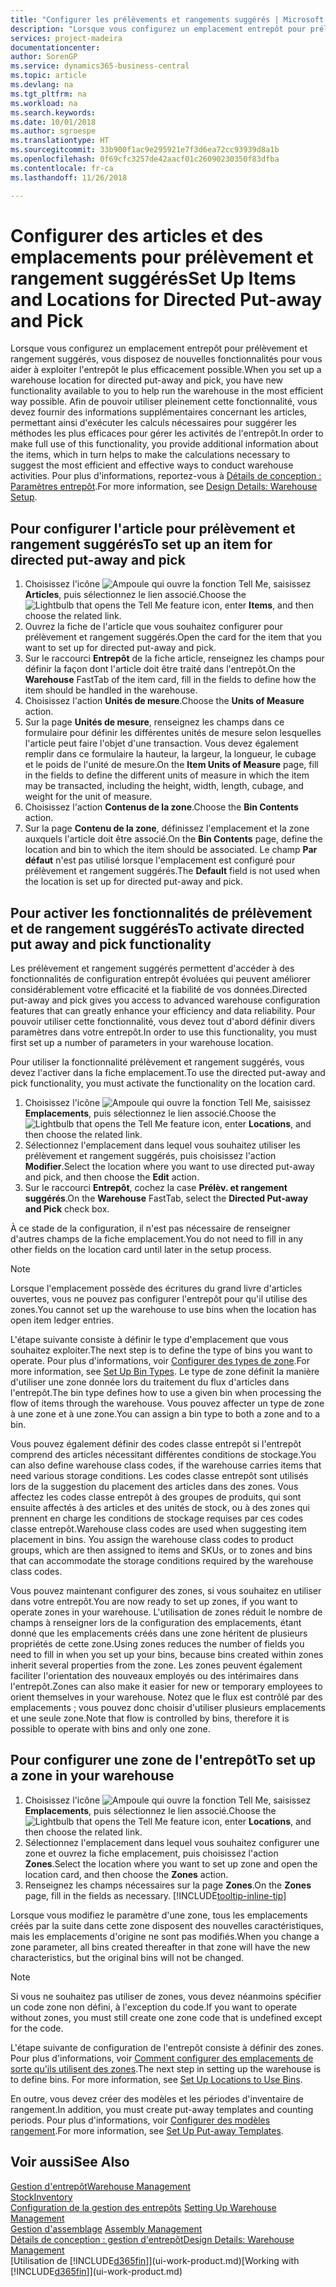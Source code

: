 ```yaml
---
title: "Configurer les prélèvements et rangements suggérés | Microsoft Docs"
description: "Lorsque vous configurez un emplacement entrepôt pour prélèvement et rangement suggérés, vous disposez de nouvelles fonctionnalités pour vous aider à exploiter l'entrepôt le plus efficacement possible."
services: project-madeira
documentationcenter: 
author: SorenGP
ms.service: dynamics365-business-central
ms.topic: article
ms.devlang: na
ms.tgt_pltfrm: na
ms.workload: na
ms.search.keywords: 
ms.date: 10/01/2018
ms.author: sgroespe
ms.translationtype: HT
ms.sourcegitcommit: 33b900f1ac9e295921e7f3d6ea72cc93939d8a1b
ms.openlocfilehash: 0f69cfc3257de42aacf01c26090230350f83dfba
ms.contentlocale: fr-ca
ms.lasthandoff: 11/26/2018

---
```

# <a name="set-up-items-and-locations-for-directed-put-away-and-pick"></a><span data-ttu-id="97b78-103">Configurer des articles et des emplacements pour prélèvement et rangement suggérés</span><span class="sxs-lookup"><span data-stu-id="97b78-103">Set Up Items and Locations for Directed Put-away and Pick</span></span>
<span data-ttu-id="97b78-104">Lorsque vous configurez un emplacement entrepôt pour prélèvement et rangement suggérés, vous disposez de nouvelles fonctionnalités pour vous aider à exploiter l'entrepôt le plus efficacement possible.</span><span class="sxs-lookup"><span data-stu-id="97b78-104">When you set up a warehouse location for directed put-away and pick, you have new functionality available to you to help run the warehouse in the most efficient way possible.</span></span> <span data-ttu-id="97b78-105">Afin de pouvoir utiliser pleinement cette fonctionnalité, vous devez fournir des informations supplémentaires concernant les articles, permettant ainsi d'exécuter les calculs nécessaires pour suggérer les méthodes les plus efficaces pour gérer les activités de l'entrepôt.</span><span class="sxs-lookup"><span data-stu-id="97b78-105">In order to make full use of this functionality, you provide additional information about the items, which in turn helps to make the calculations necessary to suggest the most efficient and effective ways to conduct warehouse activities.</span></span> <span data-ttu-id="97b78-106">Pour plus d'informations, reportez\-vous à [Détails de conception : Paramètres entrepôt](design-details-warehouse-setup.md).</span><span class="sxs-lookup"><span data-stu-id="97b78-106">For more information, see [Design Details: Warehouse Setup](design-details-warehouse-setup.md).</span></span>

## <a name="to-set-up-an-item-for-directed-put-away-and-pick"></a><span data-ttu-id="97b78-107">Pour configurer l'article pour prélèvement et rangement suggérés</span><span class="sxs-lookup"><span data-stu-id="97b78-107">To set up an item for directed put-away and pick</span></span>  
1.  <span data-ttu-id="97b78-108">Choisissez l'icône ![Ampoule qui ouvre la fonction Tell Me](media/ui-search/search_small.png "Dites-moi ce que vous voulez faire"), saisissez **Articles**, puis sélectionnez le lien associé.</span><span class="sxs-lookup"><span data-stu-id="97b78-108">Choose the ![Lightbulb that opens the Tell Me feature](media/ui-search/search_small.png "Tell me what you want to do") icon, enter **Items**, and then choose the related link.</span></span>  
2.  <span data-ttu-id="97b78-109">Ouvrez la fiche de l'article que vous souhaitez configurer pour prélèvement et rangement suggérés.</span><span class="sxs-lookup"><span data-stu-id="97b78-109">Open the card for the item that you want to set up for directed put-away and pick.</span></span>
3. <span data-ttu-id="97b78-110">Sur le raccourci **Entrepôt** de la fiche article, renseignez les champs pour définir la façon dont l'article doit être traité dans l'entrepôt.</span><span class="sxs-lookup"><span data-stu-id="97b78-110">On the **Warehouse** FastTab of the item card, fill in the fields to define how the item should be handled in the warehouse.</span></span>  
4.  <span data-ttu-id="97b78-111">Choisissez l'action **Unités de mesure**.</span><span class="sxs-lookup"><span data-stu-id="97b78-111">Choose the **Units of Measure** action.</span></span>
5. <span data-ttu-id="97b78-112">Sur la page **Unités de mesure**, renseignez les champs dans ce formulaire pour définir les différentes unités de mesure selon lesquelles l'article peut faire l'objet d'une transaction. Vous devez également remplir dans ce formulaire la hauteur, la largeur, la longueur, le cubage et le poids de l'unité de mesure.</span><span class="sxs-lookup"><span data-stu-id="97b78-112">On the **Item Units of Measure** page, fill in the fields to define the different units of measure in which the item may be transacted, including the height, width, length, cubage, and weight for the unit of measure.</span></span>
6. <span data-ttu-id="97b78-113">Choisissez l'action **Contenus de la zone**.</span><span class="sxs-lookup"><span data-stu-id="97b78-113">Choose the **Bin Contents** action.</span></span>
7. <span data-ttu-id="97b78-114">Sur la page **Contenu de la zone**, définissez l'emplacement et la zone auxquels l'article doit être associé.</span><span class="sxs-lookup"><span data-stu-id="97b78-114">On the **Bin Contents** page, define the location and bin to which the item should be associated.</span></span> <span data-ttu-id="97b78-115">Le champ **Par défaut** n'est pas utilisé lorsque l'emplacement est configuré pour prélèvement et rangement suggérés.</span><span class="sxs-lookup"><span data-stu-id="97b78-115">The **Default** field is not used when the location is set up for directed put-away and pick.</span></span>  

## <a name="to-activate-directed-put-away-and-pick-functionality"></a><span data-ttu-id="97b78-116">Pour activer les fonctionnalités de prélèvement et de rangement suggérés</span><span class="sxs-lookup"><span data-stu-id="97b78-116">To activate directed put away and pick functionality</span></span>  
<span data-ttu-id="97b78-117">Les prélèvement et rangement suggérés permettent d'accéder à des fonctionnalités de configuration entrepôt évoluées qui peuvent améliorer considérablement votre efficacité et la fiabilité de vos données.</span><span class="sxs-lookup"><span data-stu-id="97b78-117">Directed put-away and pick gives you access to advanced warehouse configuration features that can greatly enhance your efficiency and data reliability.</span></span> <span data-ttu-id="97b78-118">Pour pouvoir utiliser cette fonctionnalité, vous devez tout d'abord définir divers paramètres dans votre entrepôt.</span><span class="sxs-lookup"><span data-stu-id="97b78-118">In order to use this functionality, you must first set up a number of parameters in your warehouse location.</span></span>  

<span data-ttu-id="97b78-119">Pour utiliser la fonctionnalité prélèvement et rangement suggérés, vous devez l'activer dans la fiche emplacement.</span><span class="sxs-lookup"><span data-stu-id="97b78-119">To use the directed put-away and pick functionality, you must activate the functionality on the location card.</span></span>    
1.  <span data-ttu-id="97b78-120">Choisissez l'icône ![Ampoule qui ouvre la fonction Tell Me](media/ui-search/search_small.png "Dites-moi ce que vous voulez faire"), saisissez **Emplacements**, puis sélectionnez le lien associé.</span><span class="sxs-lookup"><span data-stu-id="97b78-120">Choose the ![Lightbulb that opens the Tell Me feature](media/ui-search/search_small.png "Tell me what you want to do") icon, enter **Locations**, and then choose the related link.</span></span>  
2.  <span data-ttu-id="97b78-121">Sélectionnez l'emplacement dans lequel vous souhaitez utiliser les prélèvement et rangement suggérés, puis choisissez l'action **Modifier**.</span><span class="sxs-lookup"><span data-stu-id="97b78-121">Select the location where you want to use directed put-away and pick, and then choose the **Edit** action.</span></span>  
3.  <span data-ttu-id="97b78-122">Sur le raccourci **Entrepôt**, cochez la case **Prélèv. et rangement suggérés**.</span><span class="sxs-lookup"><span data-stu-id="97b78-122">On the **Warehouse** FastTab, select the **Directed Put-away and Pick** check box.</span></span>  

<span data-ttu-id="97b78-123">À ce stade de la configuration, il n'est pas nécessaire de renseigner d'autres champs de la fiche emplacement.</span><span class="sxs-lookup"><span data-stu-id="97b78-123">You do not need to fill in any other fields on the location card until later in the setup process.</span></span>  

> [!NOTE]  
>  <span data-ttu-id="97b78-124">Lorsque l'emplacement possède des écritures du grand livre d'articles ouvertes, vous ne pouvez pas configurer l'entrepôt pour qu'il utilise des zones.</span><span class="sxs-lookup"><span data-stu-id="97b78-124">You cannot set up the warehouse to use bins when the location has open item ledger entries.</span></span>  

<span data-ttu-id="97b78-125">L'étape suivante consiste à définir le type d'emplacement que vous souhaitez exploiter.</span><span class="sxs-lookup"><span data-stu-id="97b78-125">The next step is to define the type of bins you want to operate.</span></span> <span data-ttu-id="97b78-126">Pour plus d'informations, voir [Configurer des types de zone](warehouse-how-to-set-up-bin-types.md).</span><span class="sxs-lookup"><span data-stu-id="97b78-126">For more information, see [Set Up Bin Types](warehouse-how-to-set-up-bin-types.md).</span></span> <span data-ttu-id="97b78-127">Le type de zone définit la manière d'utiliser une zone donnée lors du traitement du flux d'articles dans l'entrepôt.</span><span class="sxs-lookup"><span data-stu-id="97b78-127">The bin type defines how to use a given bin when processing the flow of items through the warehouse.</span></span> <span data-ttu-id="97b78-128">Vous pouvez affecter un type de zone à une zone et à une zone.</span><span class="sxs-lookup"><span data-stu-id="97b78-128">You can assign a bin type to both a zone and to a bin.</span></span>  

<span data-ttu-id="97b78-129">Vous pouvez également définir des codes classe entrepôt si l'entrepôt comprend des articles nécessitant différentes conditions de stockage.</span><span class="sxs-lookup"><span data-stu-id="97b78-129">You can also define warehouse class codes, if the warehouse carries items that need various storage conditions.</span></span> <span data-ttu-id="97b78-130">Les codes classe entrepôt sont utilisés lors de la suggestion du placement des articles dans des zones. Vous affectez les codes classe entrepôt à des groupes de produits, qui sont ensuite affectés à des articles et des unités de stock, ou à des zones qui prennent en charge les conditions de stockage requises par ces codes classe entrepôt.</span><span class="sxs-lookup"><span data-stu-id="97b78-130">Warehouse class codes are used when suggesting item placement in bins. You assign the warehouse class codes to product groups, which are then assigned to items and SKUs, or to zones and bins that can accommodate the storage conditions required by the warehouse class codes.</span></span>  

<span data-ttu-id="97b78-131">Vous pouvez maintenant configurer des zones, si vous souhaitez en utiliser dans votre entrepôt.</span><span class="sxs-lookup"><span data-stu-id="97b78-131">You are now ready to set up zones, if you want to operate zones in your warehouse.</span></span> <span data-ttu-id="97b78-132">L'utilisation de zones réduit le nombre de champs à renseigner lors de la configuration des emplacements, étant donné que les emplacements créés dans une zone héritent de plusieurs propriétés de cette zone.</span><span class="sxs-lookup"><span data-stu-id="97b78-132">Using zones reduces the number of fields you need to fill in when you set up your bins, because bins created within zones inherit several properties from the zone.</span></span> <span data-ttu-id="97b78-133">Les zones peuvent également faciliter l'orientation des nouveaux employés ou des intérimaires dans l'entrepôt.</span><span class="sxs-lookup"><span data-stu-id="97b78-133">Zones can also make it easier for new or temporary employees to orient themselves in your warehouse.</span></span> <span data-ttu-id="97b78-134">Notez que le flux est contrôlé par des emplacements ; vous pouvez donc choisir d'utiliser plusieurs emplacements et une seule zone.</span><span class="sxs-lookup"><span data-stu-id="97b78-134">Note that flow is controlled by bins, therefore it is possible to operate with bins and only one zone.</span></span>  

## <a name="to-set-up-a-zone-in-your-warehouse"></a><span data-ttu-id="97b78-135">Pour configurer une zone de l'entrepôt</span><span class="sxs-lookup"><span data-stu-id="97b78-135">To set up a zone in your warehouse</span></span>  
1.  <span data-ttu-id="97b78-136">Choisissez l'icône ![Ampoule qui ouvre la fonction Tell Me](media/ui-search/search_small.png "Dites-moi ce que vous voulez faire"), saisissez **Emplacements**, puis sélectionnez le lien associé.</span><span class="sxs-lookup"><span data-stu-id="97b78-136">Choose the ![Lightbulb that opens the Tell Me feature](media/ui-search/search_small.png "Tell me what you want to do") icon, enter **Locations**, and then choose the related link.</span></span>  
2.  <span data-ttu-id="97b78-137">Sélectionnez l'emplacement dans lequel vous souhaitez configurer une zone et ouvrez la fiche emplacement, puis choisissez l'action **Zones**.</span><span class="sxs-lookup"><span data-stu-id="97b78-137">Select the location where you want to set up zone and open the location card, and then choose the **Zones** action.</span></span>  
3.  <span data-ttu-id="97b78-138">Renseignez les champs nécessaires sur la page **Zones**.</span><span class="sxs-lookup"><span data-stu-id="97b78-138">On the **Zones** page, fill in the fields as necessary.</span></span> [!INCLUDE[tooltip-inline-tip](includes/tooltip-inline-tip_md.md)]  

<span data-ttu-id="97b78-139">Lorsque vous modifiez le paramètre d'une zone, tous les emplacements créés par la suite dans cette zone disposent des nouvelles caractéristiques, mais les emplacements d'origine ne sont pas modifiés.</span><span class="sxs-lookup"><span data-stu-id="97b78-139">When you change a zone parameter, all bins created thereafter in that zone will have the new characteristics, but the original bins will not be changed.</span></span>  

> [!NOTE]  
>  <span data-ttu-id="97b78-140">Si vous ne souhaitez pas utiliser de zones, vous devez néanmoins spécifier un code zone non défini, à l'exception du code.</span><span class="sxs-lookup"><span data-stu-id="97b78-140">If you want to operate without zones, you must still create one zone code that is undefined except for the code.</span></span>  

<span data-ttu-id="97b78-141">L'étape suivante de configuration de l'entrepôt consiste à définir des zones. Pour plus d'informations, voir [Comment configurer des emplacements de sorte qu'ils utilisent des zones](warehouse-how-to-set-up-locations-to-use-bins.md).</span><span class="sxs-lookup"><span data-stu-id="97b78-141">The next step in setting up the warehouse is to define bins. For more information, see [Set Up Locations to Use Bins](warehouse-how-to-set-up-locations-to-use-bins.md).</span></span>  

<span data-ttu-id="97b78-142">En outre, vous devez créer des modèles et les périodes d'inventaire de rangement.</span><span class="sxs-lookup"><span data-stu-id="97b78-142">In addition, you must create put-away templates and counting periods.</span></span> <span data-ttu-id="97b78-143">Pour plus d'informations, voir [Configurer des modèles rangement](warehouse-how-to-set-up-put-away-templates.md).</span><span class="sxs-lookup"><span data-stu-id="97b78-143">For more information, see [Set Up Put-away Templates](warehouse-how-to-set-up-put-away-templates.md).</span></span>  

## <a name="see-also"></a><span data-ttu-id="97b78-144">Voir aussi</span><span class="sxs-lookup"><span data-stu-id="97b78-144">See Also</span></span>  
[<span data-ttu-id="97b78-145">Gestion d'entrepôt</span><span class="sxs-lookup"><span data-stu-id="97b78-145">Warehouse Management</span></span>](warehouse-manage-warehouse.md)  
[<span data-ttu-id="97b78-146">Stock</span><span class="sxs-lookup"><span data-stu-id="97b78-146">Inventory</span></span>](inventory-manage-inventory.md)  
<span data-ttu-id="97b78-147">[Configuration de la gestion des entrepôts](warehouse-setup-warehouse.md)   </span><span class="sxs-lookup"><span data-stu-id="97b78-147">[Setting Up Warehouse Management](warehouse-setup-warehouse.md)   </span></span>  
<span data-ttu-id="97b78-148">[Gestion d'assemblage](assembly-assemble-items.md)  </span><span class="sxs-lookup"><span data-stu-id="97b78-148">[Assembly Management](assembly-assemble-items.md)  </span></span>  
[<span data-ttu-id="97b78-149">Détails de conception : gestion d'entrepôt</span><span class="sxs-lookup"><span data-stu-id="97b78-149">Design Details: Warehouse Management</span></span>](design-details-warehouse-management.md)  
<span data-ttu-id="97b78-150">[Utilisation de [!INCLUDE[d365fin](includes/d365fin_md.md)]](ui-work-product.md)</span><span class="sxs-lookup"><span data-stu-id="97b78-150">[Working with [!INCLUDE[d365fin](includes/d365fin_md.md)]](ui-work-product.md)</span></span>  

